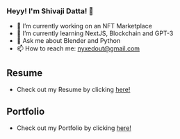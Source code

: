 ### Heyy! I'm Shivaji Datta! 👋

- 🔭 I’m currently working on an NFT Marketplace
- 🌱 I’m currently learning NextJS, Blockchain and GPT-3
- 💬 Ask me about Blender and Python
- 📫 How to reach me: nyxedout@gmail.com

## Resume
* Check out my Resume by clicking [here!](https://github.com/blacknyx/blacknyx/blob/main/Portfolio/Resume.md)

## Portfolio
* Check out my Portfolio by clicking [here!](https://artifyr-portfolio.vercel.app/)
